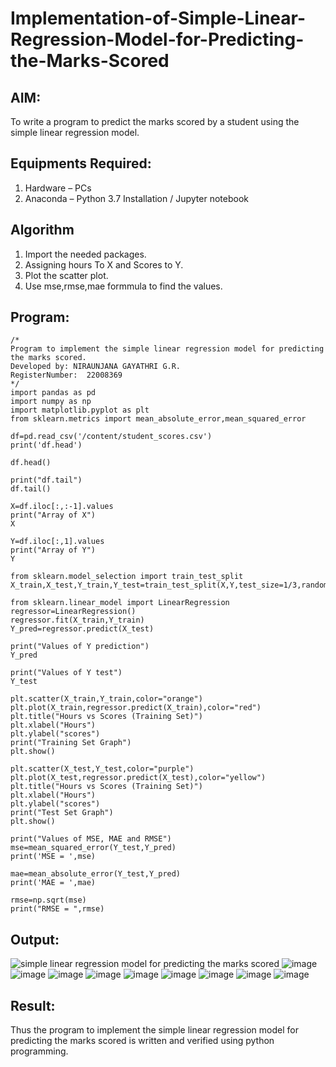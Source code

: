 # Implementation-of-Simple-Linear-Regression-Model-for-Predicting-the-Marks-Scored

## AIM:
To write a program to predict the marks scored by a student using the simple linear regression model.

## Equipments Required:
1. Hardware – PCs
2. Anaconda – Python 3.7 Installation / Jupyter notebook

## Algorithm

1. Import the needed packages.
2. Assigning hours To X and Scores to Y.
3. Plot the scatter plot.
4. Use mse,rmse,mae formmula to find the values.


## Program:
```
/*
Program to implement the simple linear regression model for predicting the marks scored.
Developed by: NIRAUNJANA GAYATHRI G.R.
RegisterNumber:  22008369
*/
import pandas as pd
import numpy as np
import matplotlib.pyplot as plt
from sklearn.metrics import mean_absolute_error,mean_squared_error

df=pd.read_csv('/content/student_scores.csv')
print('df.head')

df.head()

print("df.tail")
df.tail()

X=df.iloc[:,:-1].values
print("Array of X")
X

Y=df.iloc[:,1].values
print("Array of Y")
Y

from sklearn.model_selection import train_test_split
X_train,X_test,Y_train,Y_test=train_test_split(X,Y,test_size=1/3,random_state=0)

from sklearn.linear_model import LinearRegression
regressor=LinearRegression()
regressor.fit(X_train,Y_train)
Y_pred=regressor.predict(X_test)

print("Values of Y prediction")
Y_pred

print("Values of Y test")
Y_test

plt.scatter(X_train,Y_train,color="orange")
plt.plot(X_train,regressor.predict(X_train),color="red")
plt.title("Hours vs Scores (Training Set)")
plt.xlabel("Hours")
plt.ylabel("scores")
print("Training Set Graph")
plt.show()

plt.scatter(X_test,Y_test,color="purple")
plt.plot(X_test,regressor.predict(X_test),color="yellow")
plt.title("Hours vs Scores (Training Set)")
plt.xlabel("Hours")
plt.ylabel("scores")
print("Test Set Graph")
plt.show()

print("Values of MSE, MAE and RMSE")
mse=mean_squared_error(Y_test,Y_pred)
print('MSE = ',mse)

mae=mean_absolute_error(Y_test,Y_pred)
print('MAE = ',mae)

rmse=np.sqrt(mse)
print("RMSE = ",rmse)

```

## Output:
![simple linear regression model for predicting the marks scored](sam.png)
![image](https://user-images.githubusercontent.com/119395610/229364153-6c063580-2abc-47af-bc4a-0f6d491d42e5.png)
![image](https://user-images.githubusercontent.com/119395610/229364166-d11da734-aadf-4cbb-be3e-b90311e20fcf.png)
![image](https://user-images.githubusercontent.com/119395610/229364186-e6ca66c3-cdd2-4171-9f6f-5e4f499d40e0.png)
![image](https://user-images.githubusercontent.com/119395610/229364204-c7b8fe42-97c6-4158-a251-6acddaebf7fa.png)
![image](https://user-images.githubusercontent.com/119395610/229364223-166cafb3-6b44-4ad2-a20d-cf41938b160f.png)
![image](https://user-images.githubusercontent.com/119395610/229364272-bf893e77-1da0-4cda-bddf-d04f5e76eada.png)
![image](https://user-images.githubusercontent.com/119395610/229364284-fa1a79eb-f160-45cc-990f-249a19312bec.png)
![image](https://user-images.githubusercontent.com/119395610/229364297-ed3363ee-c87b-4271-b796-83c4b6ee5d30.png)
![image](https://user-images.githubusercontent.com/119395610/229364320-c0a1f593-85b8-4eaa-a952-1ec80e981ffa.png)




## Result:
Thus the program to implement the simple linear regression model for predicting the marks scored is written and verified using python programming.
